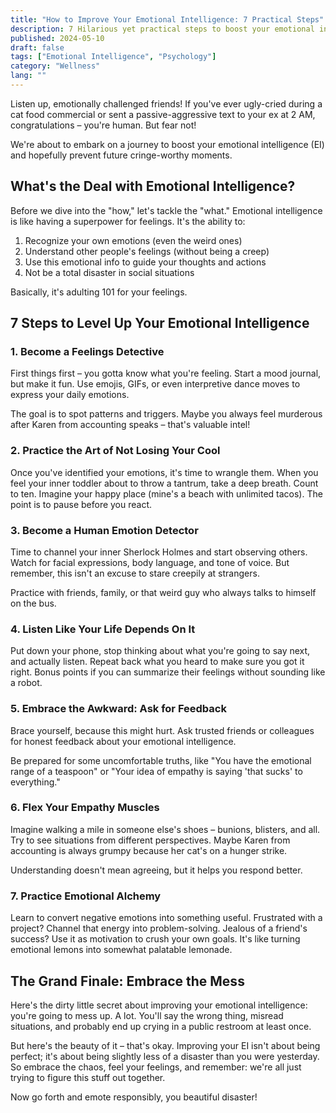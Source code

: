 ```yaml
---
title: "How to Improve Your Emotional Intelligence: 7 Practical Steps"
description: 7 Hilarious yet practical steps to boost your emotional intelligence. Piviting between mood journaling with GIFs and embracing your inner feelings detective, get ready to level up your EI game!
published: 2024-05-10
draft: false
tags: ["Emotional Intelligence", "Psychology"]
category: "Wellness"
lang: ""
---
```



Listen up, emotionally challenged friends! If you've ever ugly-cried during a cat food commercial or sent a passive-aggressive text to your ex at 2 AM, congratulations – you're human. But fear not!

We're about to embark on a journey to boost your emotional intelligence (EI) and hopefully prevent future cringe-worthy moments.


## What's the Deal with Emotional Intelligence?

Before we dive into the "how," let's tackle the "what." Emotional intelligence is like having a superpower for feelings. It's the ability to:

1. Recognize your own emotions (even the weird ones)
2. Understand other people's feelings (without being a creep)
3. Use this emotional info to guide your thoughts and actions
4. Not be a total disaster in social situations

Basically, it's adulting 101 for your feelings.

## 7 Steps to Level Up Your Emotional Intelligence

### 1. Become a Feelings Detective

First things first – you gotta know what you're feeling. Start a mood journal, but make it fun. Use emojis, GIFs, or even interpretive dance moves to express your daily emotions.

The goal is to spot patterns and triggers. Maybe you always feel murderous after Karen from accounting speaks – that's valuable intel!

### 2. Practice the Art of Not Losing Your Cool

Once you've identified your emotions, it's time to wrangle them. When you feel your inner toddler about to throw a tantrum, take a deep breath. Count to ten. Imagine your happy place (mine's a beach with unlimited tacos). The point is to pause before you react.

### 3. Become a Human Emotion Detector

Time to channel your inner Sherlock Holmes and start observing others. Watch for facial expressions, body language, and tone of voice. But remember, this isn't an excuse to stare creepily at strangers.

Practice with friends, family, or that weird guy who always talks to himself on the bus.

### 4. Listen Like Your Life Depends On It

Put down your phone, stop thinking about what you're going to say next, and actually listen. Repeat back what you heard to make sure you got it right. Bonus points if you can summarize their feelings without sounding like a robot.

### 5. Embrace the Awkward: Ask for Feedback

Brace yourself, because this might hurt. Ask trusted friends or colleagues for honest feedback about your emotional intelligence.

Be prepared for some uncomfortable truths, like "You have the emotional range of a teaspoon" or "Your idea of empathy is saying 'that sucks' to everything."

### 6. Flex Your Empathy Muscles

Imagine walking a mile in someone else's shoes – bunions, blisters, and all. Try to see situations from different perspectives. Maybe Karen from accounting is always grumpy because her cat's on a hunger strike.

Understanding doesn't mean agreeing, but it helps you respond better.

### 7. Practice Emotional Alchemy

Learn to convert negative emotions into something useful. Frustrated with a project? Channel that energy into problem-solving. Jealous of a friend's success? Use it as motivation to crush your own goals. It's like turning emotional lemons into somewhat palatable lemonade.

## The Grand Finale: Embrace the Mess

Here's the dirty little secret about improving your emotional intelligence: you're going to mess up. A lot. You'll say the wrong thing, misread situations, and probably end up crying in a public restroom at least once.

But here's the beauty of it – that's okay. Improving your EI isn't about being perfect; it's about being slightly less of a disaster than you were yesterday. So embrace the chaos, feel your feelings, and remember: we're all just trying to figure this stuff out together.

Now go forth and emote responsibly, you beautiful disaster!
